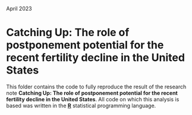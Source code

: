 April 2023

# Catching Up: The role of postponement potential for the recent fertility decline in the United States
This folder contains the code to fully reproduce the result of the research note **Catching Up: The role of postponement potential for the recent fertility decline in the United States**. All code on which this analysis is based was written in the [**R**](https://www.r-project.org/) statistical programming language.

